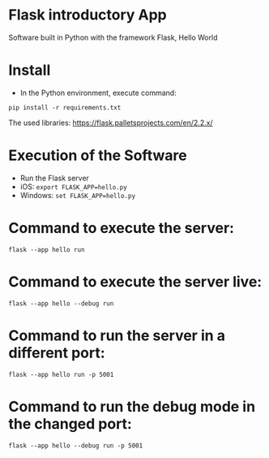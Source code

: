 # Flask introductory App

Software built in Python with the framework Flask, Hello World

# Install

- In the Python environment, execute command:

```
pip install -r requirements.txt
```

The used libraries: https://flask.palletsprojects.com/en/2.2.x/

# Execution of the Software

- Run the Flask server
- iOS: ```export FLASK_APP=hello.py```
- Windows: ```set FLASK_APP=hello.py```

# Command to execute the server:

```
flask --app hello run
```

# Command to execute the server live:

```
flask --app hello --debug run 
```

# Command to run the server in a different port:

```
flask --app hello run -p 5001
```

# Command to run the debug mode in the changed port:

```
flask --app hello --debug run -p 5001
```
